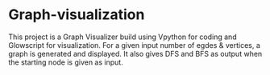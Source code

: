 # Graph-visualization
This project is a Graph Visualizer build using Vpython for coding and Glowscript for visualization.
For a given input number of egdes & vertices, a graph is generated and displayed. It also gives DFS 
and BFS as output when the starting node is given as input.
